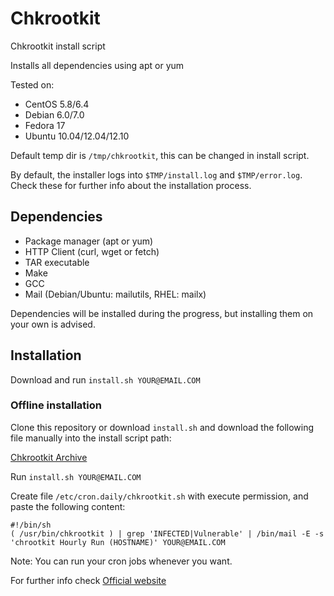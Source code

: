 Chkrootkit
==========

Chkrootkit install script

Installs all dependencies using apt or yum

Tested on:
* CentOS 5.8/6.4
* Debian 6.0/7.0
* Fedora 17
* Ubuntu 10.04/12.04/12.10

Default temp dir is ````/tmp/chkrootkit````, this can be changed in install script.

By default, the installer logs into ````$TMP/install.log```` and ````$TMP/error.log````. Check these for further info about the installation process.

## Dependencies
* Package manager (apt or yum)
* HTTP Client (curl, wget or fetch)
* TAR executable
* Make
* GCC
* Mail (Debian/Ubuntu: mailutils, RHEL: mailx)

Dependencies will be installed during the progress, but installing them on your own is advised.

## Installation

Download and run ````install.sh YOUR@EMAIL.COM````

### Offline installation

Clone this repository or download ````install.sh```` and download the following file manually into the install script path:

[Chkrootkit Archive](ftp://ftp.pangeia.com.br/pub/seg/pac/chkrootkit.tar.gz)

Run ````install.sh YOUR@EMAIL.COM````

Create file ````/etc/cron.daily/chkrootkit.sh```` with execute permission, and paste the following content:
````
#!/bin/sh
( /usr/bin/chkrootkit ) | grep 'INFECTED|Vulnerable' | /bin/mail -E -s 'chrootkit Hourly Run (HOSTNAME)' YOUR@EMAIL.COM
````

Note: You can run your cron jobs whenever you want.


For further info check [Official website](http://chkrootkit.org)